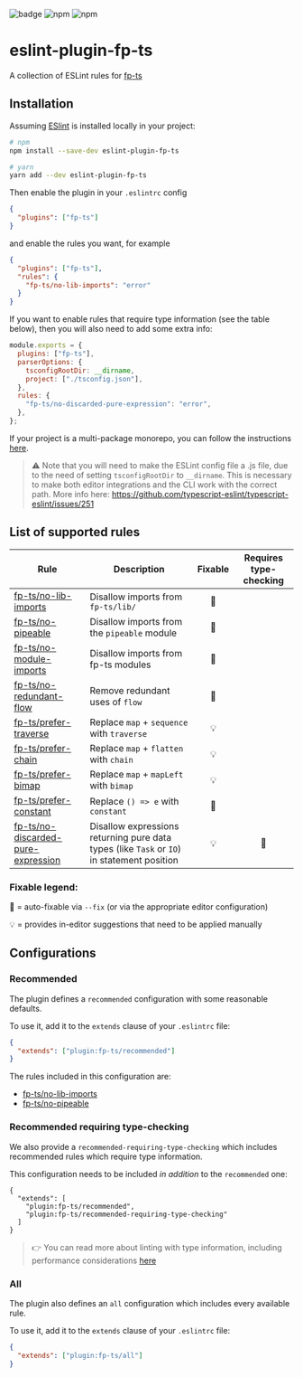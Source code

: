 ![badge](https://concourse.our.buildo.io/api/v1/teams/buildo/pipelines/eslint-plugin-fp-ts/badge)
![npm](https://img.shields.io/npm/dm/eslint-plugin-fp-ts)
![npm](https://img.shields.io/npm/v/eslint-plugin-fp-ts)

# eslint-plugin-fp-ts

A collection of ESLint rules for [fp-ts](https://github.com/gcanti/fp-ts)

## Installation

Assuming [ESlint](https://github.com/eslint/eslint) is installed locally in your
project:

```sh
# npm
npm install --save-dev eslint-plugin-fp-ts

# yarn
yarn add --dev eslint-plugin-fp-ts
```

Then enable the plugin in your `.eslintrc` config

```json
{
  "plugins": ["fp-ts"]
}
```

and enable the rules you want, for example

```json
{
  "plugins": ["fp-ts"],
  "rules": {
    "fp-ts/no-lib-imports": "error"
  }
}
```

If you want to enable rules that require type information (see the table below),
then you will also need to add some extra info:

```js
module.exports = {
  plugins: ["fp-ts"],
  parserOptions: {
    tsconfigRootDir: __dirname,
    project: ["./tsconfig.json"],
  },
  rules: {
    "fp-ts/no-discarded-pure-expression": "error",
  },
};
```

If your project is a multi-package monorepo, you can follow the instructions
[here](https://github.com/typescript-eslint/typescript-eslint/blob/master/docs/getting-started/linting/MONOREPO.md).

> ⚠️ Note that you will need to make the ESLint config file a .js file, due to
> the need of setting `tsconfigRootDir` to `__dirname`. This is necessary to
> make both editor integrations and the CLI work with the correct path. More
> info here: https://github.com/typescript-eslint/typescript-eslint/issues/251

## List of supported rules

| Rule                                                                             | Description                                                                                | Fixable | Requires type-checking |
| -------------------------------------------------------------------------------- | ------------------------------------------------------------------------------------------ | :-----: | :--------------------: |
| [fp-ts/no-lib-imports](docs/rules/no-lib-imports.md)                             | Disallow imports from `fp-ts/lib/`                                                         |    🔧    |                        |
| [fp-ts/no-pipeable](docs/rules/no-pipeable.md)                                   | Disallow imports from the `pipeable` module                                                |    🔧    |                        |
| [fp-ts/no-module-imports](docs/rules/no-module-imports.md)                       | Disallow imports from fp-ts modules                                                        |    🔧    |                        |
| [fp-ts/no-redundant-flow](docs/rules/no-redundant-flow.md)                       | Remove redundant uses of `flow`                                                            |    🔧    |                        |
| [fp-ts/prefer-traverse](docs/rules/prefer-traverse.md)                           | Replace `map` + `sequence` with `traverse`                                                 |    💡    |                        |
| [fp-ts/prefer-chain](docs/rules/prefer-chain.md)                                 | Replace `map` + `flatten` with `chain`                                                     |    💡    |                        |
| [fp-ts/prefer-bimap](docs/rules/prefer-bimap.md)                                 | Replace `map` + `mapLeft` with `bimap`                                                     |    💡    |                        |
| [fp-ts/prefer-constant](docs/rules/prefer-constant.md)                           | Replace `() => e` with `constant`                                                          |    🔧    |                        |
| [fp-ts/no-discarded-pure-expression](docs/rules/no-discarded-pure-expression.md) | Disallow expressions returning pure data types (like `Task` or `IO`) in statement position |    💡    |           🦄            |

### Fixable legend:

🔧 = auto-fixable via `--fix` (or via the appropriate editor configuration)

💡 = provides in-editor suggestions that need to be applied manually

## Configurations

### Recommended

The plugin defines a `recommended` configuration with some reasonable defaults.

To use it, add it to the `extends` clause of your `.eslintrc` file:

```json
{
  "extends": ["plugin:fp-ts/recommended"]
}
```

The rules included in this configuration are:

- [fp-ts/no-lib-imports](docs/rules/no-lib-imports.md)
- [fp-ts/no-pipeable](docs/rules/no-pipeable.md)

### Recommended requiring type-checking

We also provide a `recommended-requiring-type-checking` which includes
recommended rules which require type information.

This configuration needs to be included _in addition_ to the `recommended` one:

```
{
  "extends": [
    "plugin:fp-ts/recommended",
    "plugin:fp-ts/recommended-requiring-type-checking"
  ]
}
```

> 👉 You can read more about linting with type information, including
> performance considerations 
> [here](https://github.com/typescript-eslint/typescript-eslint/blob/master/docs/getting-started/linting/TYPED_LINTING.md)

### All

The plugin also defines an `all` configuration which includes every available
rule.

To use it, add it to the `extends` clause of your `.eslintrc` file:

```json
{
  "extends": ["plugin:fp-ts/all"]
}
```
